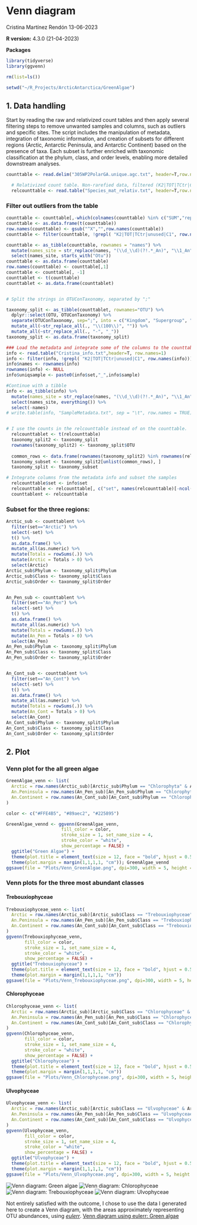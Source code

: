 # Venn diagram


Cristina Martínez Rendón 
13-06-2023

**R version:** 4.3.0 (21-04-2023)

**Packages**

``` r
library(tidyverse)
library(ggvenn)

rm(list=ls())

setwd("~/R_Projects/ArcticAntarctica/GreenAlgae")
```

## 1. Data handling 
Start by reading the raw and relativized count tables and then apply several filtering steps to remove unwanted samples and columns, such as outliers and specific sites. The script includes the manipulation of metadata, integration of taxonomic information, and creation of subsets for different regions (Arctic, Antarctic Peninsula, and Antarctic Continent) based on the presence of taxa. Each subset is further enriched with taxonomic classification at the phylum, class, and order levels, enabling more detailed downstream analyses.
``` r
counttable <- read.delim("305WP2PolarGA.unique.agc.txt", header=T,row.names = 1)  # Raw count table

  # Relativized count table. Non-rarefied data, filtered (K2|TOT|TCtr|C1 sites), deleted OTUs that col.summed=0, or those present in =< 3 samples. I need both tables, this one does not have the taxonomy column. This table I produced in the NMDS script.
  relcounttable <- read.table("Species_mat_relativ.txt", header=T,row.names = 1) 
```

### Filter out outliers from the table
``` r
counttable <- counttable[,-which(colnames(counttable) %in% c("SUM","repSeqName","repSeq","mock_community"))]
counttable <- as.data.frame(t(counttable))
row.names(counttable) <- gsub("^X","",row.names(counttable))
counttable <- filter(counttable, !grepl( "K2|TOT|TCtr|unused|C1", row.names(counttable))) 

counttable <- as_tibble(counttable, rownames = "names") %>%
  mutate(names_site = str_replace(names, "(\\d_\\d)(?!.*_An)", "\\1_An")) %>% 
  select(names_site, starts_with("Otu"))
counttable <- as.data.frame(counttable)
row.names(counttable) <- counttable[,1]
counttable <- counttable[, -1]
counttablet <- t(counttable)
counttablet <- as.data.frame(counttablet)


# Split the strings in OTUConTaxonomy, separated by ";"

taxonomy_split <- as_tibble(counttablet, rownames="OTU") %>% 
  dplyr::select(OTU, OTUConTaxonomy) %>% 
  separate(OTUConTaxonomy, sep=";", into = c("Kingdom", "Supergroup", "Phylum", "Class", "Order", "Family", "Genus", "Sp.")) %>% 
  mutate_all(~str_replace_all(., "\\(100\\)", "")) %>% 
  mutate_all(~str_replace_all(., "-", "_"))
taxonomy_split <- as.data.frame(taxonomy_split)
``` 
``` r
### Load the metadata and integrate some of the columns to the counttable
info <- read.table("Cristina_info.txt",header=T, row.names=1)
info <- filter(info, !grepl( "K2|TOT|TCtr|unused|C1", row.names(info)))
info$names <- rownames(info)
rownames(info) <- NULL
info$uniqsample <- paste0(info$set,"_",info$sample)

#Continue with a tibble
info <- as_tibble(info) %>%
  mutate(names_site = str_replace(names, "(\\d_\\d)(?!.*_An)", "\\1_An")) %>% 
  select(names_site, everything()) %>% 
  select(-names)
# write.table(info, "SampleMetadata.txt", sep = "\t", row.names = TRUE)


# I use the counts in the relcounttable instead of on the counttable. 
  relcounttablet <- t(relcounttable)    
  taxonomy_split2 <- taxonomy_split
  rownames(taxonomy_split2) <- taxonomy_split$OTU 
            
  common_rows <- data.frame(rownames(taxonomy_split2) %in% rownames(relcounttablet))
  taxonomy_subset <- taxonomy_split2[unlist(common_rows), ]
  taxonomy_split <- taxonomy_subset

# Integrate columns from the metadata info and subset the samples
  relcounttable$set <- info$set
  relcounttable <- relcounttable[, c("set", names(relcounttable)[-ncol(relcounttable)])]
  counttablent <- relcounttable
``` 

### Subset for the three regions:
``` r
Arctic_sub <- counttablent %>% 
  filter(set=="Arctic") %>% 
  select(-set) %>% 
  t() %>%
  as.data.frame() %>% 
  mutate_all(as.numeric) %>% 
  mutate(Totals = rowSums(.)) %>% 
  mutate(Arctic = Totals > 0) %>%
  select(Arctic)
Arctic_sub$Phylum <- taxonomy_split$Phylum
Arctic_sub$Class <- taxonomy_split$Class
Arctic_sub$Order <- taxonomy_split$Order


An_Pen_sub <- counttablent %>% 
  filter(set=="An_Pen") %>% 
  select(-set) %>% 
  t() %>%
  as.data.frame() %>% 
  mutate_all(as.numeric) %>% 
  mutate(Totals = rowSums(.)) %>% 
  mutate(An_Pen = Totals > 0) %>%
  select(An_Pen)
An_Pen_sub$Phylum <- taxonomy_split$Phylum
An_Pen_sub$Class <- taxonomy_split$Class
An_Pen_sub$Order <- taxonomy_split$Order


An_Cont_sub <- counttablent %>% 
  filter(set=="An_Cont") %>% 
  select(-set) %>% 
  t() %>%
  as.data.frame() %>% 
  mutate_all(as.numeric) %>% 
  mutate(Totals = rowSums(.)) %>% 
  mutate(An_Cont = Totals > 0) %>%
  select(An_Cont)
An_Cont_sub$Phylum <- taxonomy_split$Phylum
An_Cont_sub$Class <- taxonomy_split$Class
An_Cont_sub$Order <- taxonomy_split$Order
``` 


## 2. Plot

### Venn plot for the all green algae
``` r
GreenAlgae_venn <- list(
  Arctic = row.names(Arctic_sub)[Arctic_sub$Phylum == "Chlorophyta" & Arctic_sub$Arctic == TRUE],
  An.Peninsula = row.names(An_Pen_sub)[An_Pen_sub$Phylum == "Chlorophyta" & An_Pen_sub$An_Pen == TRUE],
  An.Continent = row.names(An_Cont_sub)[An_Cont_sub$Phylum == "Chlorophyta" & An_Cont_sub$An_Cont == TRUE]
)

color <- c("#FFE4B5", "#89aec2", "#225895")

GreenAlgae_vennd <- ggvenn(GreenAlgae_venn,
                     fill_color = color,
                     stroke_size = 1, set_name_size = 4,
                     stroke_color = "white",
                     show_percentage = FALSE) +
  ggtitle("Green Algae") +
  theme(plot.title = element_text(size = 12, face = "bold", hjust = 0.5)) +
  theme(plot.margin = margin(1,1,1,1, "cm")); GreenAlgae_vennd
ggsave(file = "Plots/Venn_GreenAlgae.png", dpi=300, width = 5, height = 5)

``` 
### Venn plots for the three most abundant classes

#### Trebouxiophyceae
``` r
Trebouxiophyceae_venn <- list(
  Arctic = row.names(Arctic_sub)[Arctic_sub$Class == "Trebouxiophyceae" & Arctic_sub$Arctic == TRUE],
  An.Peninsula = row.names(An_Pen_sub)[An_Pen_sub$Class == "Trebouxiophyceae" & An_Pen_sub$An_Pen == TRUE],
  An.Continent = row.names(An_Cont_sub)[An_Cont_sub$Class == "Trebouxiophyceae" & An_Cont_sub$An_Cont == TRUE]
)
ggvenn(Trebouxiophyceae_venn,
       fill_color = color,
       stroke_size = 1, set_name_size = 4,
       stroke_color = "white",
       show_percentage = FALSE) +
  ggtitle("Trebouxiophyceae") +
  theme(plot.title = element_text(size = 12, face = "bold", hjust = 0.5)) +
  theme(plot.margin = margin(1,1,1,1, "cm"))
ggsave(file = "Plots/Venn_Trebouxiophyceae.png", dpi=300, width = 5, height = 5)
``` 

#### Chlorophyceae
``` r
Chlorophyceae_venn <- list(
  Arctic = row.names(Arctic_sub)[Arctic_sub$Class == "Chlorophyceae" & Arctic_sub$Arctic == TRUE],
  An.Peninsula = row.names(An_Pen_sub)[An_Pen_sub$Class == "Chlorophyceae" & An_Pen_sub$An_Pen == TRUE],
  An.Continent = row.names(An_Cont_sub)[An_Cont_sub$Class == "Chlorophyceae" & An_Cont_sub$An_Cont == TRUE]
)
ggvenn(Chlorophyceae_venn,
       fill_color = color,
       stroke_size = 1, set_name_size = 4,
       stroke_color = "white",
       show_percentage = FALSE) +
  ggtitle("Chlorophyceae") +
  theme(plot.title = element_text(size = 12, face = "bold", hjust = 0.5)) +
  theme(plot.margin = margin(1,1,1,1, "cm"))
ggsave(file = "Plots/Venn_Chlorophyceae.png", dpi=300, width = 5, height = 5)
``` 

#### Ulvophyceae
``` r
Ulvophyceae_venn <- list(
  Arctic = row.names(Arctic_sub)[Arctic_sub$Class == "Ulvophyceae" & Arctic_sub$Arctic == TRUE],
  An.Peninsula = row.names(An_Pen_sub)[An_Pen_sub$Class == "Ulvophyceae" & An_Pen_sub$An_Pen == TRUE],
  An.Continent = row.names(An_Cont_sub)[An_Cont_sub$Class == "Ulvophyceae" & An_Cont_sub$An_Cont == TRUE]
)
ggvenn(Ulvophyceae_venn,
       fill_color = color,
       stroke_size = 1, set_name_size = 4,
       stroke_color = "white",
       show_percentage = FALSE) +
  ggtitle("Ulvophyceae") +
  theme(plot.title = element_text(size = 12, face = "bold", hjust = 0.5)) +
  theme(plot.margin = margin(1,1,1,1, "cm"))
ggsave(file = "Plots/Venn_Ulvophyceae.png", dpi=300, width = 5, height = 5)
```

![Venn diagram: Green algae](../4_Figures/Venn_GreenAlgae.png) 
![Venn diagram: Chlorophyceae](../4_Figures/Venn_Chlorophyceae.png) 
![Venn diagram: Trebouxiophyceae](../4_Figures/Venn_Trebouxiophyceae.png) 
![Venn diagram: Ulvophyceae](../4_Figures/Venn_Ulvophyceae.png) 

Not entirely satisfied with the outcome, I chose to use the data I generated here to create a Venn diagram, with the areas approximately representing OTU abundances, using [*eulerr*](https://eulerr.co/). 
[Venn diagram using eulerr: Green algae](../4_Figures/GreenAlgae_euler.png)

